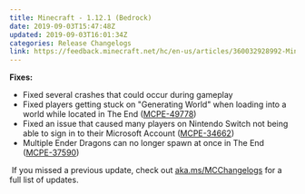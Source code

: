 ```yaml
---
title: Minecraft - 1.12.1 (Bedrock)
date: 2019-09-03T15:47:48Z
updated: 2019-09-03T16:01:34Z
categories: Release Changelogs
link: https://feedback.minecraft.net/hc/en-us/articles/360032928992-Minecraft-1-12-1-Bedrock-
---
```


**Fixes:**

-   Fixed several crashes that could occur during gameplay
-   Fixed players getting stuck on \"Generating World\" when loading into a world while located in The End ([MCPE-49778](https://bugs.mojang.com/browse/MCPE-49778))
-   Fixed an issue that caused many players on Nintendo Switch not being able to sign in to their Microsoft Account ([MCPE-34662](https://bugs.mojang.com/browse/MCPE-34662))
-   Multiple Ender Dragons can no longer spawn at once in The End ([MCPE-37590](https://bugs.mojang.com/browse/MCPE-37590))

 If you missed a previous update, check out [aka.ms/MCChangelogs](https://aka.ms/MCChangelogs) for a full list of updates.
